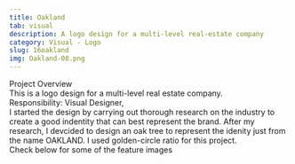 ```yaml
---
title: Oakland
tab: visual
description: A logo design for a multi-level real-estate company
category: Visual - Logo
slug: 16oakland
img: Oakland-08.png
---
```


<div class="lg:p-4 pt-4 mb-4 text-pryColor font-bold text-2xl lg:text-4xl">
  Project Overview
</div>

<div class="lg:p-4 mb-4 leading-9">
This is a logo design for a multi-level real estate company.
<div class="pt-4 ">
 <span class = "text-pryColor font-bold"> Responsibility:</span> Visual Designer,
</div>
</div>

<div class=" pt-4 lg:p-4 mb-4 leading-9">
I started the design by carrying out thorough research on the industry to create a good indentity that can best represent the brand. After my research, I devcided to design an oak tree to represent the idenity just from the name OAKLAND. I used golden-circle ratio for this project.
</div>

  <div class="mt-14">
    <div><dynamic-image filename="Oakland-01.png"></dynamic-image> </div>
  </div>

<!--more-->

  <div class="mt-14 pt-4 lg:p-4 mb-4 leading-9">
  Check below for some of the feature images
  </div>

   <div class="mt-14">
    <div><dynamic-image filename="Oakland-05.png"></dynamic-image> </div>
        <div class ="mt-14"><dynamic-image filename="Oakland-06.png"></dynamic-image> </div>
                <div class ="mt-14"><dynamic-image filename="Oakland-08.png"></dynamic-image> </div>
  </div>
